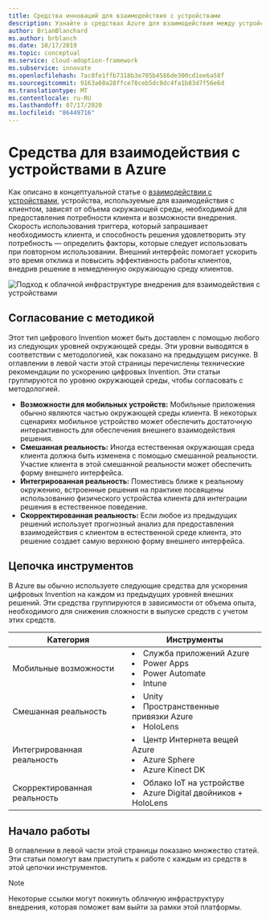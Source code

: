 ```yaml
---
title: Средства инноваций для взаимодействия с устройствами
description: Узнайте о средствах Azure для взаимодействия между устройствами и внешними возможностями, которые расширяют естественную окружающую среду и поведение клиентов.
author: BrianBlanchard
ms.author: brblanch
ms.date: 10/17/2019
ms.topic: conceptual
ms.service: cloud-adoption-framework
ms.subservice: innovate
ms.openlocfilehash: 7ac8fe1ffb7318b3e705b4586de300cd1ee6a58f
ms.sourcegitcommit: 9163a60a28ffce78ceb5dc8dc4fa1b83d7f56e6d
ms.translationtype: MT
ms.contentlocale: ru-RU
ms.lasthandoff: 07/17/2020
ms.locfileid: "86449716"
---
```

# <a name="tools-to-interact-with-devices-in-azure"></a>Средства для взаимодействия с устройствами в Azure

Как описано в концептуальной статье о [взаимодействии с устройствами](../considerations/devices.md), устройства, используемые для взаимодействия с клиентом, зависят от объема окружающей среды, необходимой для предоставления потребности клиента и возможности внедрения. Скорость использования триггера, который запрашивает необходимость клиента, и способность решения удовлетворить эту потребность — определить факторы, которые следует использовать при повторном использовании. Внешний интерфейс помогает ускорить это время отклика и повысить эффективность работы клиентов, внедрив решение в немедленную окружающую среду клиентов.

![Подход к облачной инфраструктуре внедрения для взаимодействия с устройствами](../../_images/innovate/ambient-experiences.png)

## <a name="alignment-to-the-methodology"></a>Согласование с методикой

Этот тип цифрового Invention может быть доставлен с помощью любого из следующих уровней окружающей среды. Эти уровни выводятся в соответствии с методологией, как показано на предыдущем рисунке. В оглавлении в левой части этой страницы перечислены технические рекомендации по ускорению цифровых Invention. Эти статьи группируются по уровню окружающей среды, чтобы согласовать с методологией.

- **Возможности для мобильных устройств:** Мобильные приложения обычно являются частью окружающей среды клиента. В некоторых сценариях мобильное устройство может обеспечить достаточную интерактивность для обеспечения внешнего взаимодействия решения.
- **Смешанная реальность:** Иногда естественная окружающая среда клиента должна быть изменена с помощью смешанной реальности. Участие клиента в этой смешанной реальности может обеспечить форму внешнего интерфейса.
- **Интегрированная реальность:** Поместивсь ближе к реальному окружению, встроенные решения на практике посвящены использованию физического устройства клиента для интеграции решения в естественное поведение.
- **Скорректированная реальность:** Если любое из предыдущих решений использует прогнозный анализ для предоставления взаимодействия с клиентом в естественной среде клиента, это решение создает самую верхнюю форму внешнего интерфейса.

## <a name="toolchain"></a>Цепочка инструментов

В Azure вы обычно используете следующие средства для ускорения цифровых Invention на каждом из предыдущих уровней внешних решений. Эти средства группируются в зависимости от объема опыта, необходимого для снижения сложности в выпуске средств с учетом этих средств.

<!-- markdownlint-disable MD033 -->

| Категория | Инструменты |
|---|---|
| Мобильные возможности | <li> Служба приложений Azure <li> Power Apps <li> Power Automate <li> Intune |
| Смешанная реальность | <li> Unity <li> Пространственные привязки Azure <li> HoloLens |
| Интегрированная реальность | <li> Центр Интернета вещей Azure <li> Azure Sphere <li> Azure Kinect DK |
| Скорректированная реальность | <li> Облако IoT на устройстве <li> Azure Digital двойников + HoloLens |

<!--markdownlint-enable MD033 -->

## <a name="get-started"></a>Начало работы

В оглавлении в левой части этой страницы показано множество статей. Эти статьи помогут вам приступить к работе с каждым из средств в этой цепочки инструментов.

> [!NOTE]
> Некоторые ссылки могут покинуть облачную инфраструктуру внедрения, которая поможет вам выйти за рамки этой платформы.
